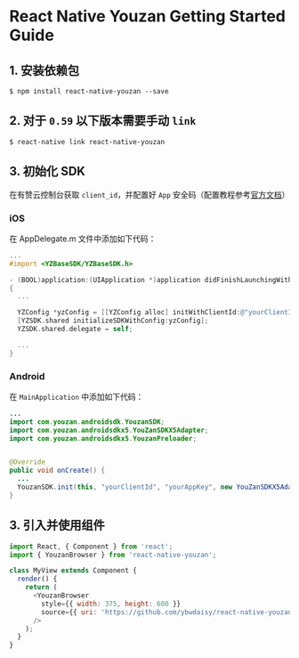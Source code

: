 # React Native Youzan Getting Started Guide

## 1. 安装依赖包

`$ npm install react-native-youzan --save`

## 2. 对于 `0.59` 以下版本需要手动 `link`

`$ react-native link react-native-youzan`

## 3. 初始化 SDK

在有赞云控制台获取 `client_id`，并配置好 `App` 安全码（配置教程参考[官方文档](https://doc.youzanyun.com/resource/develop-guide/35675/38923)）
### iOS

在 AppDelegate.m 文件中添加如下代码：

```objectivec
...
#import <YZBaseSDK/YZBaseSDK.h>

- (BOOL)application:(UIApplication *)application didFinishLaunchingWithOptions:(NSDictionary *)launchOptions
{
  ...

  YZConfig *yzConfig = [[YZConfig alloc] initWithClientId:@"yourClientId" andAppKey:@"yourAppKey"];
  [YZSDK.shared initializeSDKWithConfig:yzConfig];
  YZSDK.shared.delegate = self;

  ...
}
```

### Android

在 `MainApplication` 中添加如下代码：


```java
...
import com.youzan.androidsdk.YouzanSDK;
import com.youzan.androidsdkx5.YouZanSDKX5Adapter;
import com.youzan.androidsdkx5.YouzanPreloader;


@Override
public void onCreate() {
  ...
  YouzanSDK.init(this, "yourClientId", "yourAppKey", new YouZanSDKX5Adapter());
}

```

## 3. 引入并使用组件

```javascript
import React, { Component } from 'react';
import { YouzanBrowser } from 'react-native-youzan';

class MyView extends Component {
  render() {
    return (
      <YouzanBrowser
        style={{ width: 375, height: 600 }}
        source={{ uri: 'https://github.com/ybwdaisy/react-native-youzan' }}
      />
    );
  }
}
```
